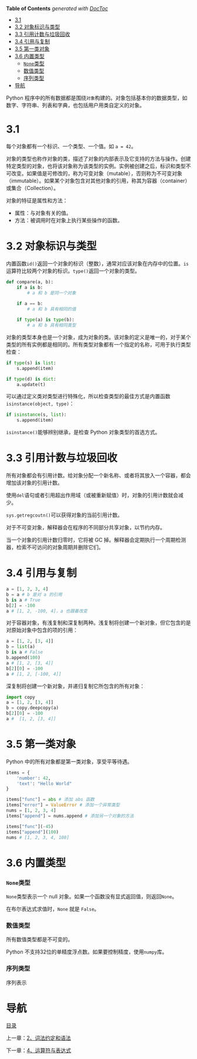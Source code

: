 <!-- START doctoc generated TOC please keep comment here to allow auto update -->
<!-- DON'T EDIT THIS SECTION, INSTEAD RE-RUN doctoc TO UPDATE -->
**Table of Contents**  *generated with [DocToc](https://github.com/thlorenz/doctoc)*

- [3.1](#31)
- [3.2 对象标识与类型](#32-%E5%AF%B9%E8%B1%A1%E6%A0%87%E8%AF%86%E4%B8%8E%E7%B1%BB%E5%9E%8B)
- [3.3 引用计数与垃圾回收](#33-%E5%BC%95%E7%94%A8%E8%AE%A1%E6%95%B0%E4%B8%8E%E5%9E%83%E5%9C%BE%E5%9B%9E%E6%94%B6)
- [3.4 引用与复制](#34-%E5%BC%95%E7%94%A8%E4%B8%8E%E5%A4%8D%E5%88%B6)
- [3.5 第一类对象](#35-%E7%AC%AC%E4%B8%80%E7%B1%BB%E5%AF%B9%E8%B1%A1)
- [3.6 内置类型](#36-%E5%86%85%E7%BD%AE%E7%B1%BB%E5%9E%8B)
    - [`None`类型](#none%E7%B1%BB%E5%9E%8B)
    - [数值类型](#%E6%95%B0%E5%80%BC%E7%B1%BB%E5%9E%8B)
    - [序列类型](#%E5%BA%8F%E5%88%97%E7%B1%BB%E5%9E%8B)
- [导航](#%E5%AF%BC%E8%88%AA)

<!-- END doctoc generated TOC please keep comment here to allow auto update -->

Python 程序中的所有数据都是围绕`对象`构建的。对象包括基本你的数据类型，如数字、字符串、列表和字典，也包括用户用类自定义的对象。

# 3.1 

每个对象都有一个标识、一个类型、一个值。如 `a = 42`。

对象的类型也称作对象的类，描述了对象的内部表示及它支持的方法与操作。创建特定类型的对象，也将该对象称为该类型的实例。实例被创建之后，标识和类型不可改变。如果值是可修改的，称为可变对象（mutable），否则称为不可变对象（immutable）。如果某个对象包含对其他对象的引用，称其为容器（container）或集合（Collection）。

对象的特征是属性和方法：

- 属性：与对象有关的值。
- 方法：被调用时在对象上执行某些操作的函数。

 
# 3.2 对象标识与类型

内置函数`id()`返回一个对象的标识（整数），通常对应该对象在内存中的位置。`is`运算符比较两个对象的标识。`type()`返回一个对象的类型。

```python
def compare(a, b):
    if a is b:
        # a 和 b 是同一个对象
    
    if a == b:
        # a 和 b 具有相同的值

    if type(a) is type(b):
        # a 和 b 具有相同类型
```

对象的类型本身也是一个对象，成为对象的类。该对象的定义是唯一的，对于某个类型的所有实例都是相同的。所有类型对象都有一个指定的名称，可用于执行类型检查：

```python
if type(s) is list:
    s.append(item)

if type(d) is dict:
    a.update(t)
```

可以通过定义类对类型进行特殊化，所以检查类型的最佳方式是内置函数`isinstance(object, type)`：

```python
if isinstance(s, list):
    s.append(item)
```    

`isinstance()`能够辨别继承，是检查 Python 对象类型的首选方式。


# 3.3 引用计数与垃圾回收

所有对象都会有引用计数。给对象分配一个新名称、或者将其放入一个容器，都会增加该对象的引用计数。

使用`del`语句或者引用超出作用域（或被重新赋值）时，对象的引用计数就会减少。

`sys.getregcoutn()`可以获得对象的当前引用计数。

对于不可变对象，解释器会在程序的不同部分共享对象，以节约内存。

当一个对象的引用计数归零时，它将被 GC 掉。解释器会定期执行一个周期检测器，检索不可访问的对象周期并删除它们。


# 3.4 引用与复制

```python
a = [1, 2, 3, 4]
b = a # b 是对 a 的引用
b is a # True
b[2] = -100
a # [1, 2, -100, 4]，a 也跟着改变
```

对于容器对象，有浅复制和深复制两种。浅复制将创建一个新对象，但它包含的是对原始对象中包含的项的引用：

```python
a = [1, 2, [3, 4]]
b = list(a)
b is a # False
b.append(100)
a # [1, 2, [3, 4]]
b[2][0] = -100
a # [1, 2, [-100, 4]]
```

深复制将创建一个新对象，并递归复制它所包含的所有对象：

```python
import copy
a = [1, 2, [3, 4]]
b = copy.deepcopy(a)
b[2][0] = -100
a #  [1, 2, [3, 4]]
```


# 3.5 第一类对象

Python 中的所有对象都是第一类对象，享受平等待遇。

```python
items = {
    'number': 42,
    'text': "Hello World"
}

items["func"] = abs # 添加 abs 函数
items["error"] = ValueError # 添加一个异常类型
nums = [1, 2, 3, 4]
items["append"] = nums.append # 添加另一个对象的方法

items["func"](-45)
items["append"](100) 
nums # [1, 2, 3, 4, 100]
```


# 3.6 内置类型

### `None`类型

`None`类型表示一个 null 对象。如果一个函数没有显式返回值，则返回`None`。

在布尔表达式求值时，`None` 就是 `False`。


### 数值类型

所有数值类型都是不可变的。

Python 不支持32位的单精度浮点数。如果要控制精度，使用`numpy`库。

### 序列类型

 序列表示


# 导航

[目录](README.md)

上一章：[2、词法约定和语法](2、词法约定和语法.md)

下一章：[4、运算符与表达式](4、运算符与表达式.md)
